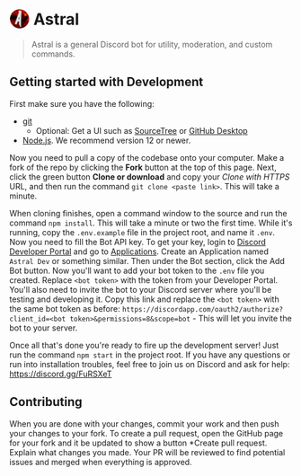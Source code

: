 <h1>
  <img src="https://raw.githubusercontent.com/DylanDirlam/Astral/master/assets/logo.png" height="36" valign="bottom" /> Astral
</h1>

> Astral is a general Discord bot for utility, moderation, and custom commands.

## Getting started with Development

First make sure you have the following:
- [git](https://git-scm.com/)
  - Optional: Get a UI such as [SourceTree](https://www.sourcetreeapp.com/) or [GitHub Desktop](https://desktop.github.com/)
- [Node.js](https://nodejs.org/). We recommend version 12 or newer.

Now you need to pull a copy of the codebase onto your computer. Make a fork of the repo by clicking the **Fork** button at the top of this page. Next, click the green button **Clone or download** and copy your *Clone with HTTPS* URL, and then run the command `git clone <paste link>`. This will take a minute.

When cloning finishes, open a command window to the source and run the command `npm install`. This will take a minute or two the first time. While it's running, copy the `.env.example` file in the project root, and name it `.env`. Now you need to fill the Bot API key. To get your key, login to [Discord Developer Portal](https://discord.com/developers/) and go to [Applications](https://discord.com/developers/applications). Create an Application named `Astral Dev` or something similar. Then under the Bot section, click the Add Bot button. Now you'll want to add your bot token to the `.env` file you created. Replace `<bot token>` with the token from your Developer Portal. You'll also need to invite the bot to your Discord server where you'll be testing and developing it. Copy this link and replace the `<bot token>` with the same bot token as before: `https://discordapp.com/oauth2/authorize?client_id=<bot token>&permissions=8&scope=bot` - This will let you invite the bot to your server.

Once all that's done you're ready to fire up the development server! Just run the command `npm start` in the project root. If you have any questions or run into installation troubles, feel free to join us on Discord and ask for help: https://discord.gg/FuRSXeT

## Contributing

When you are done with your changes, commit your work and then push your changes to your fork. To create a pull request, open the GitHub page for your fork and it be updated to show a button *Create pull request. Explain what changes you made. Your PR will be reviewed to find potential issues and merged when everything is approved.
